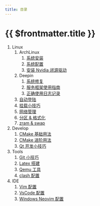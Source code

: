 ```yaml
---
title: 目录
---
```


# {{ $frontmatter.title }}

1. Linux
   1. ArchLinux
      1. [系统安装](archlinux-install)
      2. [系统配置](archlinux-config)
      3. [安装 Nvidia 闭源驱动](archlinux-install-nvidia)
   2. Deepin
      1. [系统修复](deepin-repair-system)
      1. [服务框架使用指南](deepin-service-use-guide)
      1. [正确使用日志记录](how-to-use-logger)
   3. [自动登陆](linux-auto-login)
   4. [挂载小技巧](linux-mount)
   5. [网络管理](linux-networkmanager)
   6. [分区 & 格式化](linux-partition-format)
   7. [zram & swap](linux-zram)
2. Develop
   1. [CMake 基础用法](cmake-basic)
   2. [CMake 进阶用法](cmake-advanced)
   3. [Qt 开发小技巧](qt-tips)
3. Tools
   1. [Git 小技巧](git)
   2. [Latex 搭建](latex)
   3. [Qemu 工具](qemu)
   4. [clash 配置](clash)
4. IDE
   1. [Vim 配置](vim)
   2. [VsCode 配置](vscode)
   3. [Windows Neovim 配置](windows-neovim-c)
